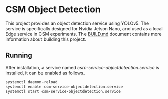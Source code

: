 # CSM Object Detection

This project provides an object detection service using YOLOv5. The service is specifically designed for Nvidia Jetson Nano,
and used as a local Edge service in CSM experiments. The [BUILD.md](BUILD.md) document contains more information about building
this project.

## Running

After installation, a service named _csm-service-objectdetection.service_ is installed, it can be enabled as follows.

```bash
systemctl daemon-reload
systemctl enable csm-service-objectdetection.service
systemctl start csm-service-objectdetection.service
```
